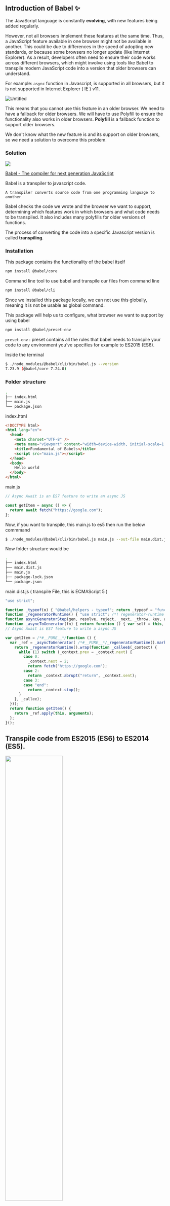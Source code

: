 ## Introduction of Babel ✨

The JavaScript language is constantly **evolving**, with new features being added regularly. 

However, not all browsers implement these features at the same time. Thus, a JavaScript feature available in one browser might not be available in another. This could be due to differences in the speed of adopting new standards, or because some browsers no longer update (like Internet Explorer). As a result, developers often need to ensure their code works across different browsers, which might involve using tools like Babel to transpile modern JavaScript code into a version that older browsers can understand.


For example: `async` function in Javascript, is supported in all browsers, but it is not supported in Internet Explorer ( IE ) v11. 

![Untitled](assets/1.png)

This means that you cannot use this feature in an older browser. We need to have a fallback for older browsers. We will have to use Polyfill to ensure the functionality also works in older browsers. **Polyfill** is a fallback function to support older browsers.

We don't know what the new feature is and its support on older browsers, so we need a solution to overcome this problem.

### Solution

<img src="assets/3.webp">

[Babel - The compiler for next generation JavaScript](https://babeljs.io/)

Babel is a transpiler to javascript code. 

```
A transpiler converts source code from one programming language to another
```

Babel checks the code we wrote and the browser we want to support, determining which features work in which browsers and what code needs to be transpiled. It also includes many polyfills for older versions of functions.

The process of converting the code into a specific Javascript version is called **transpiling**.

### Installation

This package contains the functionality of the babel itself

```bash
npm install @babel/core
```

Command line tool to use babel and transpile our files from command line

```bash
npm install @babel/cli
```

Since we installed this package locally, we can not use this globally, meaning it is not be usable as global command.

This package will help us to configure, what browser we want to support by using babel

```bash
npm install @babel/preset-env
```

`preset-env` : preset contains all the rules that babel needs to transpile your code to any environment you’ve specifies for example to ES2015 (ES6).

Inside the terminal

```bash
$ ./node_modules/@babel/cli/bin/babel.js --version  
7.23.9 (@babel/core 7.24.0)
```

### Folder structure

```bash
.
├── index.html
├── main.js
└── package.json
```

index.html

```html
<!DOCTYPE html>
<html lang="en">
  <head>
    <meta charset="UTF-8" />
    <meta name="viewport" content="width=device-width, initial-scale=1.0" />
    <title>Fundamental of Babels</title>
    <script src="main.js"></script>
  </head>
  <body>
    Hello world
  </body>
</html>
```

main.js

```jsx
// Async Await is an ES7 feature to write an async JS

const getItem = async () => {
  return await fetch("https://google.com");
};
```

Now, if you want to transpile, this main.js to es5 then run the below commmand

```bash
$ ./node_modules/@babel/cli/bin/babel.js main.js --out-file main.dist.js
```

Now folder structure would be

```bash
.
├── index.html
├── main.dist.js
├── main.js
├── package-lock.json
└── package.json
```

main.dist.js ( transpile File, this is ECMAScript 5 ) 

```jsx
"use strict";

function _typeof(o) { "@babel/helpers - typeof"; return _typeof = "function" == typeof Symbol && "symbol" == typeof Symbol.iterator ? function (o) { return typeof o; } : function (o) { return o && "function" == typeof Symbol && o.constructor === Symbol && o !== Symbol.prototype ? "symbol" : typeof o; }, _typeof(o); }
function _regeneratorRuntime() { "use strict"; /*! regenerator-runtime -- Copyright (c) 2014-present, Facebook, Inc. -- license (MIT): https://github.com/facebook/regenerator/blob/main/LICENSE */ _regeneratorRuntime = function _regeneratorRuntime() { return e; }; var t, e = {}, r = Object.prototype, n = r.hasOwnProperty, o = Object.defineProperty || function (t, e, r) { t[e] = r.value; }, i = "function" == typeof Symbol ? Symbol : {}, a = i.iterator || "@@iterator", c = i.asyncIterator || "@@asyncIterator", u = i.toStringTag || "@@toStringTag"; function define(t, e, r) { return Object.defineProperty(t, e, { value: r, enumerable: !0, configurable: !0, writable: !0 }), t[e]; } try { define({}, ""); } catch (t) { define = function define(t, e, r) { return t[e] = r; }; } function wrap(t, e, r, n) { var i = e && e.prototype instanceof Generator ? e : Generator, a = Object.create(i.prototype), c = new Context(n || []); return o(a, "_invoke", { value: makeInvokeMethod(t, r, c) }), a; } function tryCatch(t, e, r) { try { return { type: "normal", arg: t.call(e, r) }; } catch (t) { return { type: "throw", arg: t }; } } e.wrap = wrap; var h = "suspendedStart", l = "suspendedYield", f = "executing", s = "completed", y = {}; function Generator() {} function GeneratorFunction() {} function GeneratorFunctionPrototype() {} var p = {}; define(p, a, function () { return this; }); var d = Object.getPrototypeOf, v = d && d(d(values([]))); v && v !== r && n.call(v, a) && (p = v); var g = GeneratorFunctionPrototype.prototype = Generator.prototype = Object.create(p); function defineIteratorMethods(t) { ["next", "throw", "return"].forEach(function (e) { define(t, e, function (t) { return this._invoke(e, t); }); }); } function AsyncIterator(t, e) { function invoke(r, o, i, a) { var c = tryCatch(t[r], t, o); if ("throw" !== c.type) { var u = c.arg, h = u.value; return h && "object" == _typeof(h) && n.call(h, "__await") ? e.resolve(h.__await).then(function (t) { invoke("next", t, i, a); }, function (t) { invoke("throw", t, i, a); }) : e.resolve(h).then(function (t) { u.value = t, i(u); }, function (t) { return invoke("throw", t, i, a); }); } a(c.arg); } var r; o(this, "_invoke", { value: function value(t, n) { function callInvokeWithMethodAndArg() { return new e(function (e, r) { invoke(t, n, e, r); }); } return r = r ? r.then(callInvokeWithMethodAndArg, callInvokeWithMethodAndArg) : callInvokeWithMethodAndArg(); } }); } function makeInvokeMethod(e, r, n) { var o = h; return function (i, a) { if (o === f) throw new Error("Generator is already running"); if (o === s) { if ("throw" === i) throw a; return { value: t, done: !0 }; } for (n.method = i, n.arg = a;;) { var c = n.delegate; if (c) { var u = maybeInvokeDelegate(c, n); if (u) { if (u === y) continue; return u; } } if ("next" === n.method) n.sent = n._sent = n.arg;else if ("throw" === n.method) { if (o === h) throw o = s, n.arg; n.dispatchException(n.arg); } else "return" === n.method && n.abrupt("return", n.arg); o = f; var p = tryCatch(e, r, n); if ("normal" === p.type) { if (o = n.done ? s : l, p.arg === y) continue; return { value: p.arg, done: n.done }; } "throw" === p.type && (o = s, n.method = "throw", n.arg = p.arg); } }; } function maybeInvokeDelegate(e, r) { var n = r.method, o = e.iterator[n]; if (o === t) return r.delegate = null, "throw" === n && e.iterator["return"] && (r.method = "return", r.arg = t, maybeInvokeDelegate(e, r), "throw" === r.method) || "return" !== n && (r.method = "throw", r.arg = new TypeError("The iterator does not provide a '" + n + "' method")), y; var i = tryCatch(o, e.iterator, r.arg); if ("throw" === i.type) return r.method = "throw", r.arg = i.arg, r.delegate = null, y; var a = i.arg; return a ? a.done ? (r[e.resultName] = a.value, r.next = e.nextLoc, "return" !== r.method && (r.method = "next", r.arg = t), r.delegate = null, y) : a : (r.method = "throw", r.arg = new TypeError("iterator result is not an object"), r.delegate = null, y); } function pushTryEntry(t) { var e = { tryLoc: t[0] }; 1 in t && (e.catchLoc = t[1]), 2 in t && (e.finallyLoc = t[2], e.afterLoc = t[3]), this.tryEntries.push(e); } function resetTryEntry(t) { var e = t.completion || {}; e.type = "normal", delete e.arg, t.completion = e; } function Context(t) { this.tryEntries = [{ tryLoc: "root" }], t.forEach(pushTryEntry, this), this.reset(!0); } function values(e) { if (e || "" === e) { var r = e[a]; if (r) return r.call(e); if ("function" == typeof e.next) return e; if (!isNaN(e.length)) { var o = -1, i = function next() { for (; ++o < e.length;) if (n.call(e, o)) return next.value = e[o], next.done = !1, next; return next.value = t, next.done = !0, next; }; return i.next = i; } } throw new TypeError(_typeof(e) + " is not iterable"); } return GeneratorFunction.prototype = GeneratorFunctionPrototype, o(g, "constructor", { value: GeneratorFunctionPrototype, configurable: !0 }), o(GeneratorFunctionPrototype, "constructor", { value: GeneratorFunction, configurable: !0 }), GeneratorFunction.displayName = define(GeneratorFunctionPrototype, u, "GeneratorFunction"), e.isGeneratorFunction = function (t) { var e = "function" == typeof t && t.constructor; return !!e && (e === GeneratorFunction || "GeneratorFunction" === (e.displayName || e.name)); }, e.mark = function (t) { return Object.setPrototypeOf ? Object.setPrototypeOf(t, GeneratorFunctionPrototype) : (t.__proto__ = GeneratorFunctionPrototype, define(t, u, "GeneratorFunction")), t.prototype = Object.create(g), t; }, e.awrap = function (t) { return { __await: t }; }, defineIteratorMethods(AsyncIterator.prototype), define(AsyncIterator.prototype, c, function () { return this; }), e.AsyncIterator = AsyncIterator, e.async = function (t, r, n, o, i) { void 0 === i && (i = Promise); var a = new AsyncIterator(wrap(t, r, n, o), i); return e.isGeneratorFunction(r) ? a : a.next().then(function (t) { return t.done ? t.value : a.next(); }); }, defineIteratorMethods(g), define(g, u, "Generator"), define(g, a, function () { return this; }), define(g, "toString", function () { return "[object Generator]"; }), e.keys = function (t) { var e = Object(t), r = []; for (var n in e) r.push(n); return r.reverse(), function next() { for (; r.length;) { var t = r.pop(); if (t in e) return next.value = t, next.done = !1, next; } return next.done = !0, next; }; }, e.values = values, Context.prototype = { constructor: Context, reset: function reset(e) { if (this.prev = 0, this.next = 0, this.sent = this._sent = t, this.done = !1, this.delegate = null, this.method = "next", this.arg = t, this.tryEntries.forEach(resetTryEntry), !e) for (var r in this) "t" === r.charAt(0) && n.call(this, r) && !isNaN(+r.slice(1)) && (this[r] = t); }, stop: function stop() { this.done = !0; var t = this.tryEntries[0].completion; if ("throw" === t.type) throw t.arg; return this.rval; }, dispatchException: function dispatchException(e) { if (this.done) throw e; var r = this; function handle(n, o) { return a.type = "throw", a.arg = e, r.next = n, o && (r.method = "next", r.arg = t), !!o; } for (var o = this.tryEntries.length - 1; o >= 0; --o) { var i = this.tryEntries[o], a = i.completion; if ("root" === i.tryLoc) return handle("end"); if (i.tryLoc <= this.prev) { var c = n.call(i, "catchLoc"), u = n.call(i, "finallyLoc"); if (c && u) { if (this.prev < i.catchLoc) return handle(i.catchLoc, !0); if (this.prev < i.finallyLoc) return handle(i.finallyLoc); } else if (c) { if (this.prev < i.catchLoc) return handle(i.catchLoc, !0); } else { if (!u) throw new Error("try statement without catch or finally"); if (this.prev < i.finallyLoc) return handle(i.finallyLoc); } } } }, abrupt: function abrupt(t, e) { for (var r = this.tryEntries.length - 1; r >= 0; --r) { var o = this.tryEntries[r]; if (o.tryLoc <= this.prev && n.call(o, "finallyLoc") && this.prev < o.finallyLoc) { var i = o; break; } } i && ("break" === t || "continue" === t) && i.tryLoc <= e && e <= i.finallyLoc && (i = null); var a = i ? i.completion : {}; return a.type = t, a.arg = e, i ? (this.method = "next", this.next = i.finallyLoc, y) : this.complete(a); }, complete: function complete(t, e) { if ("throw" === t.type) throw t.arg; return "break" === t.type || "continue" === t.type ? this.next = t.arg : "return" === t.type ? (this.rval = this.arg = t.arg, this.method = "return", this.next = "end") : "normal" === t.type && e && (this.next = e), y; }, finish: function finish(t) { for (var e = this.tryEntries.length - 1; e >= 0; --e) { var r = this.tryEntries[e]; if (r.finallyLoc === t) return this.complete(r.completion, r.afterLoc), resetTryEntry(r), y; } }, "catch": function _catch(t) { for (var e = this.tryEntries.length - 1; e >= 0; --e) { var r = this.tryEntries[e]; if (r.tryLoc === t) { var n = r.completion; if ("throw" === n.type) { var o = n.arg; resetTryEntry(r); } return o; } } throw new Error("illegal catch attempt"); }, delegateYield: function delegateYield(e, r, n) { return this.delegate = { iterator: values(e), resultName: r, nextLoc: n }, "next" === this.method && (this.arg = t), y; } }, e; }
function asyncGeneratorStep(gen, resolve, reject, _next, _throw, key, arg) { try { var info = gen[key](arg); var value = info.value; } catch (error) { reject(error); return; } if (info.done) { resolve(value); } else { Promise.resolve(value).then(_next, _throw); } }
function _asyncToGenerator(fn) { return function () { var self = this, args = arguments; return new Promise(function (resolve, reject) { var gen = fn.apply(self, args); function _next(value) { asyncGeneratorStep(gen, resolve, reject, _next, _throw, "next", value); } function _throw(err) { asyncGeneratorStep(gen, resolve, reject, _next, _throw, "throw", err); } _next(undefined); }); }; }
// Async Await is ES7 feature to write a async JS

var getItem = /*#__PURE__*/function () {
  var _ref = _asyncToGenerator( /*#__PURE__*/_regeneratorRuntime().mark(function _callee() {
    return _regeneratorRuntime().wrap(function _callee$(_context) {
      while (1) switch (_context.prev = _context.next) {
        case 0:
          _context.next = 2;
          return fetch("https://google.com");
        case 2:
          return _context.abrupt("return", _context.sent);
        case 3:
        case "end":
          return _context.stop();
      }
    }, _callee);
  }));
  return function getItem() {
    return _ref.apply(this, arguments);
  };
}();
```

## Transpile code from ES2015 (ES6) to ES2014 (ES5).

<img src="assets/4.png" width="60%" height="60%">


The keywords “const”, “let”, arrow functions, and async/await will be transpiled into ECMAScript 5 (ES5).

```
💡 Catch

This is not the best solution, because we are assuming that ES5 will probably work in all 
browsers. But actually, it will not work for the older version.
```

**Important**: We should think about the browser that we want to support.

The main issue is that we are transpiling our code even when it's unnecessary. For instance, with async await, which works on almost all browsers, we might only want to support this on modern browsers and therefore, we don't really need to transpile it.

This means that instead of 40-50 lines of transpiled code, and loading such a large amount of code into the browser, we could have just 2-3 lines of original code.

With the transpiled code, we end up with more lines of JavaScript. Our browser will have to parse more, which is not efficient.

This is why we have `preset-env` there we can control what browsers do want to support. 

```
💡 preset-env will help us to specify the browser support.
```

We can modify the our `.babelrc` file, like

```jsx
{
  "presets": [
    [
      "@babel/preset-env",
      {
        "targets": {
          "ie": "11"
        }
      }
    ]
  ]
}

```

With this, we our saying the add polyfile if the feature is not supported for target environment.

Now, our `main.dist.js` will look exactly similar

```jsx
"use strict";

function _typeof(o) { "@babel/helpers - typeof"; return _typeof = "function" == typeof Symbol && "symbol" == typeof Symbol.iterator ? function (o) { return typeof o; } : function (o) { return o && "function" == typeof Symbol && o.constructor === Symbol && o !== Symbol.prototype ? "symbol" : typeof o; }, _typeof(o); }
function _regeneratorRuntime() { "use strict"; /*! regenerator-runtime -- Copyright (c) 2014-present, Facebook, Inc. -- license (MIT): https://github.com/facebook/regenerator/blob/main/LICENSE */ _regeneratorRuntime = function _regeneratorRuntime() { return e; }; var t, e = {}, r = Object.prototype, n = r.hasOwnProperty, o = Object.defineProperty || function (t, e, r) { t[e] = r.value; }, i = "function" == typeof Symbol ? Symbol : {}, a = i.iterator || "@@iterator", c = i.asyncIterator || "@@asyncIterator", u = i.toStringTag || "@@toStringTag"; function define(t, e, r) { return Object.defineProperty(t, e, { value: r, enumerable: !0, configurable: !0, writable: !0 }), t[e]; } try { define({}, ""); } catch (t) { define = function define(t, e, r) { return t[e] = r; }; } function wrap(t, e, r, n) { var i = e && e.prototype instanceof Generator ? e : Generator, a = Object.create(i.prototype), c = new Context(n || []); return o(a, "_invoke", { value: makeInvokeMethod(t, r, c) }), a; } function tryCatch(t, e, r) { try { return { type: "normal", arg: t.call(e, r) }; } catch (t) { return { type: "throw", arg: t }; } } e.wrap = wrap; var h = "suspendedStart", l = "suspendedYield", f = "executing", s = "completed", y = {}; function Generator() {} function GeneratorFunction() {} function GeneratorFunctionPrototype() {} var p = {}; define(p, a, function () { return this; }); var d = Object.getPrototypeOf, v = d && d(d(values([]))); v && v !== r && n.call(v, a) && (p = v); var g = GeneratorFunctionPrototype.prototype = Generator.prototype = Object.create(p); function defineIteratorMethods(t) { ["next", "throw", "return"].forEach(function (e) { define(t, e, function (t) { return this._invoke(e, t); }); }); } function AsyncIterator(t, e) { function invoke(r, o, i, a) { var c = tryCatch(t[r], t, o); if ("throw" !== c.type) { var u = c.arg, h = u.value; return h && "object" == _typeof(h) && n.call(h, "__await") ? e.resolve(h.__await).then(function (t) { invoke("next", t, i, a); }, function (t) { invoke("throw", t, i, a); }) : e.resolve(h).then(function (t) { u.value = t, i(u); }, function (t) { return invoke("throw", t, i, a); }); } a(c.arg); } var r; o(this, "_invoke", { value: function value(t, n) { function callInvokeWithMethodAndArg() { return new e(function (e, r) { invoke(t, n, e, r); }); } return r = r ? r.then(callInvokeWithMethodAndArg, callInvokeWithMethodAndArg) : callInvokeWithMethodAndArg(); } }); } function makeInvokeMethod(e, r, n) { var o = h; return function (i, a) { if (o === f) throw new Error("Generator is already running"); if (o === s) { if ("throw" === i) throw a; return { value: t, done: !0 }; } for (n.method = i, n.arg = a;;) { var c = n.delegate; if (c) { var u = maybeInvokeDelegate(c, n); if (u) { if (u === y) continue; return u; } } if ("next" === n.method) n.sent = n._sent = n.arg;else if ("throw" === n.method) { if (o === h) throw o = s, n.arg; n.dispatchException(n.arg); } else "return" === n.method && n.abrupt("return", n.arg); o = f; var p = tryCatch(e, r, n); if ("normal" === p.type) { if (o = n.done ? s : l, p.arg === y) continue; return { value: p.arg, done: n.done }; } "throw" === p.type && (o = s, n.method = "throw", n.arg = p.arg); } }; } function maybeInvokeDelegate(e, r) { var n = r.method, o = e.iterator[n]; if (o === t) return r.delegate = null, "throw" === n && e.iterator["return"] && (r.method = "return", r.arg = t, maybeInvokeDelegate(e, r), "throw" === r.method) || "return" !== n && (r.method = "throw", r.arg = new TypeError("The iterator does not provide a '" + n + "' method")), y; var i = tryCatch(o, e.iterator, r.arg); if ("throw" === i.type) return r.method = "throw", r.arg = i.arg, r.delegate = null, y; var a = i.arg; return a ? a.done ? (r[e.resultName] = a.value, r.next = e.nextLoc, "return" !== r.method && (r.method = "next", r.arg = t), r.delegate = null, y) : a : (r.method = "throw", r.arg = new TypeError("iterator result is not an object"), r.delegate = null, y); } function pushTryEntry(t) { var e = { tryLoc: t[0] }; 1 in t && (e.catchLoc = t[1]), 2 in t && (e.finallyLoc = t[2], e.afterLoc = t[3]), this.tryEntries.push(e); } function resetTryEntry(t) { var e = t.completion || {}; e.type = "normal", delete e.arg, t.completion = e; } function Context(t) { this.tryEntries = [{ tryLoc: "root" }], t.forEach(pushTryEntry, this), this.reset(!0); } function values(e) { if (e || "" === e) { var r = e[a]; if (r) return r.call(e); if ("function" == typeof e.next) return e; if (!isNaN(e.length)) { var o = -1, i = function next() { for (; ++o < e.length;) if (n.call(e, o)) return next.value = e[o], next.done = !1, next; return next.value = t, next.done = !0, next; }; return i.next = i; } } throw new TypeError(_typeof(e) + " is not iterable"); } return GeneratorFunction.prototype = GeneratorFunctionPrototype, o(g, "constructor", { value: GeneratorFunctionPrototype, configurable: !0 }), o(GeneratorFunctionPrototype, "constructor", { value: GeneratorFunction, configurable: !0 }), GeneratorFunction.displayName = define(GeneratorFunctionPrototype, u, "GeneratorFunction"), e.isGeneratorFunction = function (t) { var e = "function" == typeof t && t.constructor; return !!e && (e === GeneratorFunction || "GeneratorFunction" === (e.displayName || e.name)); }, e.mark = function (t) { return Object.setPrototypeOf ? Object.setPrototypeOf(t, GeneratorFunctionPrototype) : (t.__proto__ = GeneratorFunctionPrototype, define(t, u, "GeneratorFunction")), t.prototype = Object.create(g), t; }, e.awrap = function (t) { return { __await: t }; }, defineIteratorMethods(AsyncIterator.prototype), define(AsyncIterator.prototype, c, function () { return this; }), e.AsyncIterator = AsyncIterator, e.async = function (t, r, n, o, i) { void 0 === i && (i = Promise); var a = new AsyncIterator(wrap(t, r, n, o), i); return e.isGeneratorFunction(r) ? a : a.next().then(function (t) { return t.done ? t.value : a.next(); }); }, defineIteratorMethods(g), define(g, u, "Generator"), define(g, a, function () { return this; }), define(g, "toString", function () { return "[object Generator]"; }), e.keys = function (t) { var e = Object(t), r = []; for (var n in e) r.push(n); return r.reverse(), function next() { for (; r.length;) { var t = r.pop(); if (t in e) return next.value = t, next.done = !1, next; } return next.done = !0, next; }; }, e.values = values, Context.prototype = { constructor: Context, reset: function reset(e) { if (this.prev = 0, this.next = 0, this.sent = this._sent = t, this.done = !1, this.delegate = null, this.method = "next", this.arg = t, this.tryEntries.forEach(resetTryEntry), !e) for (var r in this) "t" === r.charAt(0) && n.call(this, r) && !isNaN(+r.slice(1)) && (this[r] = t); }, stop: function stop() { this.done = !0; var t = this.tryEntries[0].completion; if ("throw" === t.type) throw t.arg; return this.rval; }, dispatchException: function dispatchException(e) { if (this.done) throw e; var r = this; function handle(n, o) { return a.type = "throw", a.arg = e, r.next = n, o && (r.method = "next", r.arg = t), !!o; } for (var o = this.tryEntries.length - 1; o >= 0; --o) { var i = this.tryEntries[o], a = i.completion; if ("root" === i.tryLoc) return handle("end"); if (i.tryLoc <= this.prev) { var c = n.call(i, "catchLoc"), u = n.call(i, "finallyLoc"); if (c && u) { if (this.prev < i.catchLoc) return handle(i.catchLoc, !0); if (this.prev < i.finallyLoc) return handle(i.finallyLoc); } else if (c) { if (this.prev < i.catchLoc) return handle(i.catchLoc, !0); } else { if (!u) throw new Error("try statement without catch or finally"); if (this.prev < i.finallyLoc) return handle(i.finallyLoc); } } } }, abrupt: function abrupt(t, e) { for (var r = this.tryEntries.length - 1; r >= 0; --r) { var o = this.tryEntries[r]; if (o.tryLoc <= this.prev && n.call(o, "finallyLoc") && this.prev < o.finallyLoc) { var i = o; break; } } i && ("break" === t || "continue" === t) && i.tryLoc <= e && e <= i.finallyLoc && (i = null); var a = i ? i.completion : {}; return a.type = t, a.arg = e, i ? (this.method = "next", this.next = i.finallyLoc, y) : this.complete(a); }, complete: function complete(t, e) { if ("throw" === t.type) throw t.arg; return "break" === t.type || "continue" === t.type ? this.next = t.arg : "return" === t.type ? (this.rval = this.arg = t.arg, this.method = "return", this.next = "end") : "normal" === t.type && e && (this.next = e), y; }, finish: function finish(t) { for (var e = this.tryEntries.length - 1; e >= 0; --e) { var r = this.tryEntries[e]; if (r.finallyLoc === t) return this.complete(r.completion, r.afterLoc), resetTryEntry(r), y; } }, "catch": function _catch(t) { for (var e = this.tryEntries.length - 1; e >= 0; --e) { var r = this.tryEntries[e]; if (r.tryLoc === t) { var n = r.completion; if ("throw" === n.type) { var o = n.arg; resetTryEntry(r); } return o; } } throw new Error("illegal catch attempt"); }, delegateYield: function delegateYield(e, r, n) { return this.delegate = { iterator: values(e), resultName: r, nextLoc: n }, "next" === this.method && (this.arg = t), y; } }, e; }
function asyncGeneratorStep(gen, resolve, reject, _next, _throw, key, arg) { try { var info = gen[key](arg); var value = info.value; } catch (error) { reject(error); return; } if (info.done) { resolve(value); } else { Promise.resolve(value).then(_next, _throw); } }
function _asyncToGenerator(fn) { return function () { var self = this, args = arguments; return new Promise(function (resolve, reject) { var gen = fn.apply(self, args); function _next(value) { asyncGeneratorStep(gen, resolve, reject, _next, _throw, "next", value); } function _throw(err) { asyncGeneratorStep(gen, resolve, reject, _next, _throw, "throw", err); } _next(undefined); }); }; }
// Async Await is ES7 feature to write a async JS

var getItem = /*#__PURE__*/function () {
  var _ref = _asyncToGenerator( /*#__PURE__*/_regeneratorRuntime().mark(function _callee() {
    return _regeneratorRuntime().wrap(function _callee$(_context) {
      while (1) switch (_context.prev = _context.next) {
        case 0:
          _context.next = 2;
          return fetch("https://google.com");
        case 2:
          return _context.abrupt("return", _context.sent);
        case 3:
        case "end":
          return _context.stop();
      }
    }, _callee);
  }));
  return function getItem() {
    return _ref.apply(this, arguments);
  };
}();
```

For browser, who support the async and await function our `main.dist.js` will look similar to `main.js` file

```jsx
"use strict";

// Async Await is ES7 feature to write a async JS

const getItem = async () => {
  return await fetch("https://google.com");
};

```

Let’s suppose, we updated our `babel` config to include, the target browser as `edge: "17"` 

<img src="assets/2.png"  width="60%" height="60%">

Where async and await is supported, then babel will not transpile the code. 

```jsx
{
  "presets": [
    [
      "@babel/preset-env",
      {
        "targets": {
          "edge": "17"
        }
      }
    ]
  ]
}

```

Now `main.dist.js` looks like this

```jsx
"use strict";

// Async Await is ES7 feature to write a async JS

const getItem = async () => {
  return await fetch("https://google.com");
};
```

### Specify the target browser inside the babel configuration

You can write your babel config, from which onwards you want to add a support

For example: We are saying we want to add a support for chrome starting from chrome version 67, before that we don’t want to support. If particular feature is not working in version 67, babel will add a polyfill for that, it is not working, then it will not add a polyfill. 

```jsx

{
  "presets": [
    [
      "@babel/preset-env",
      {
        "targets": {
          "chrome": "67",
          "firefox": "60",
          "edge": "17",
          "safari": "11.1"
        }
      }
    ]
  ]
}
```

### Can we specify the es5 or es2014 as target option in babel configuration file like SWC or Esbuild ?

In Babel, the `@babel/preset-env` plugin allows you to specify targets using browser versions, Node.js versions, or specific ECMAScript versions, but it doesn't directly accept `"es5"` or `"es2014"` as target options like SWC does.

However, you can achieve similar results by specifying browser versions or Node.js versions that correspond to ES5 or ES2015 (ES6) and earlier.

To target ES5, you can specify browser versions that support ES5 features or Node.js versions that implement ES5. For example:

```jsx
module.exports = {
  presets: [
    [
      "@babel/preset-env",
      {
        targets: {
          browsers: ["ie >= 9"], // Targets Internet Explorer 9 and above, which effectively targets ES5-compatible environments
        },
      },
    ],
  ],
};

```

To target ES2015 (ES6) or earlier, you can specify browser versions or Node.js versions that support those features. For example:

```jsx
module.exports = {
  presets: [
    [
      "@babel/preset-env",
      {
        targets: {
          browsers: ["last 2 versions", "firefox >= 52", "chrome >= 49", "safari >= 10", "edge >= 13"], // Targets browsers supporting ES2015 and earlier
          node: "6", // Targets Node.js version 6 and above, which supports ES2015
        },
      },
    ],
  ],
};

```

While Babel doesn't have direct options for `"es5"` or `"es2014"`, you can achieve similar results by targeting environments that support the respective ECMAScript versions.